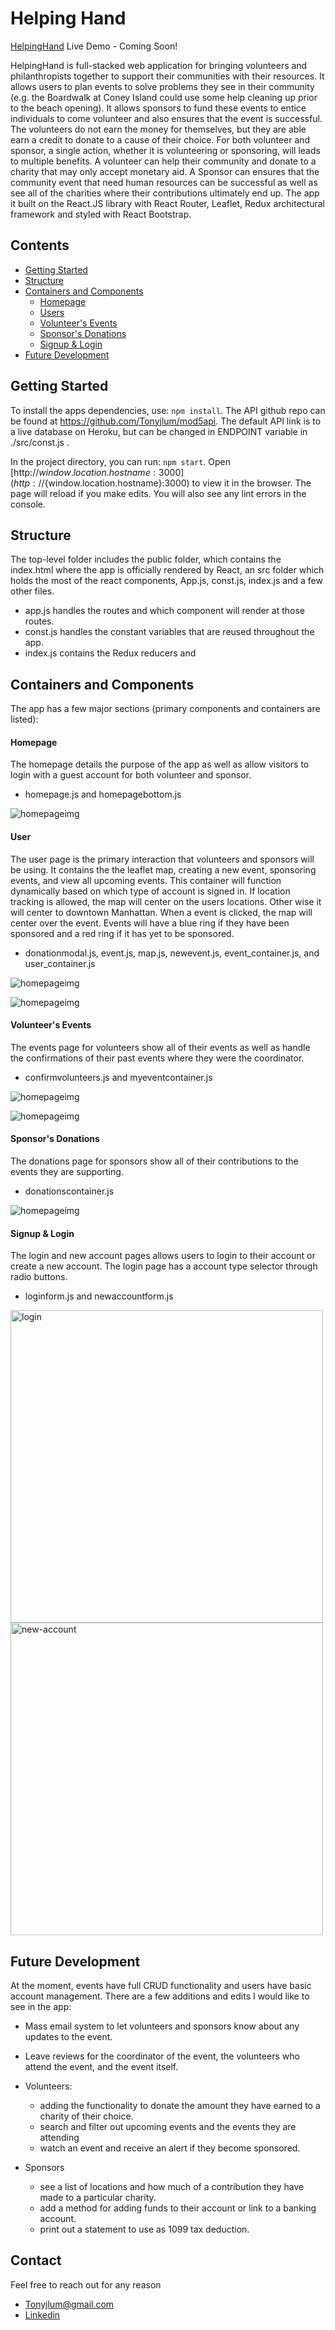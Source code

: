 # Helping Hand
[HelpingHand](https://helpinghand-app.herokuapp.com) Live Demo - Coming Soon!

HelpingHand is full-stacked web application for bringing volunteers and philanthropists together to support their communities with their resources. It allows users to plan events to solve problems they see in their community (e.g. the Boardwalk at Coney Island could use some help cleaning up prior to the beach opening). It allows sponsors to fund these events to entice individuals to come volunteer and also ensures that the event is successful. The volunteers do not earn the money for themselves, but they are able earn a credit to donate to a cause of their choice. For both volunteer and sponsor, a single action, whether it is volunteering or sponsoring, will leads to multiple benefits. A volunteer can help their community and donate to a charity that may only accept monetary aid. A Sponsor can ensures that the community event that need human resources can be successful as well as see all of the charities where their contributions ultimately end up. The app it built on the React.JS library with React Router, Leaflet, Redux architectural framework and styled with React Bootstrap.

## Contents

- [Getting Started](#getting-started)
- [Structure](#structure)
- [Containers and Components](#containers-and-components)
  - [Homepage](#homepage)
  - [Users](#user)
  - [Volunteer's Events](#volunteers-events)
  - [Sponsor's Donations](#sponsors-donations)
  - [Signup & Login](#signup&login)
- [Future Development](#future-development)

## Getting Started
To install the apps dependencies, use: `npm install`. The API github repo can be found at https://github.com/Tonyjlum/mod5api. The default API link is to a live database on Heroku, but can be changed in ENDPOINT variable in ./src/const.js .

In the project directory, you can run: `npm start`.
Open [http://${window.location.hostname}:3000](http://${window.location.hostname}:3000) to view it in the browser.
The page will reload if you make edits. You will also see any lint errors in the console.

## Structure
The top-level folder includes the public folder, which contains the index.html where the app is officially rendered by React, an src folder which holds the most of the react components, App.js, const.js, index.js and a few other files.
- app.js handles the routes and which component will render at those routes.
- const.js handles the constant variables that are reused throughout the app.
- index.js contains the Redux reducers and

## Containers and Components
The app has a few major sections (primary components and containers are listed):
#### Homepage
The homepage details the purpose of the app as well as allow visitors to login with a guest account for both volunteer and sponsor.
- homepage.js and homepagebottom.js

![homepageimg](./assets/images/homepageimg.png)

#### User
The user page is the primary interaction that volunteers and sponsors will be using. It contains the the leaflet map, creating a new event, sponsoring events, and view all upcoming events. This container will function dynamically based on which type of account is signed in. If location tracking is allowed, the map will center on the users locations. Other wise it will center to downtown Manhattan. When a event is clicked, the map will center over the event. Events will have a blue ring if they have been sponsored and a red ring if it has yet to be sponsored.
- donationmodal.js, event.js, map.js, newevent.js, event_container.js, and user_container.js

![homepageimg](./assets/images/userimg.png)

![homepageimg](./assets/images/sponsorimg.png)

#### Volunteer's Events
The events page for volunteers show all of their events as well as handle the confirmations of their past events where they were the coordinator.
  - confirmvolunteers.js and  myeventcontainer.js

![homepageimg](./assets/images/events.png)

![homepageimg](./assets/images/confirmvolunteer02.png)

#### Sponsor's Donations
The donations page for sponsors show all of their contributions to the events they are supporting.
  - donationscontainer.js

![homepageimg](./assets/images/contributions.png)

#### Signup & Login
The login and new account pages allows users to login to their account or create a new account. The login page has a account type selector through radio buttons.
 - loginform.js and newaccountform.js

<!-- ![homepageimg](./assets/images/loginimg.png)

![homepageimg](./assets/images/newaccountimg.png) -->

<img src="./assets/images/loginimg.png" alt="login" width="500px" />

<img src="./assets/images/newaccountimg.png" alt="new-account" width="500px" />


## Future Development
At the moment, events have full CRUD functionality and users have basic account management. There are a few additions and edits I would like to see in the app:
  - Mass email system to let volunteers and sponsors know about any updates to the event.
  - Leave reviews for the coordinator of the event, the volunteers who attend the event, and the event itself.

  - Volunteers:
    - adding the functionality to donate the amount they have earned to a charity of their choice.
    - search and filter out upcoming events and the events they are attending
    - watch an event and receive an alert if they become sponsored.
  - Sponsors
    - see a list of locations and how much of a contribution they have made to a particular charity.
    - add a method for adding funds to their account or link to a banking account.
    - print out a statement to use as 1099 tax deduction.

## Contact
Feel free to reach out for any reason
  - Tonyjlum@gmail.com
  - [Linkedin](https://www.linkedin.com/in/tony-lum/)
